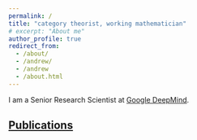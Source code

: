 ```yaml
---
permalink: /
title: "category theorist, working mathematician"
# excerpt: "About me"
author_profile: true
redirect_from: 
  - /about/
  - /andrew/
  - /andrew
  - /about.html
---
```

I am a Senior Research Scientist at [Google DeepMind](https://deepmind.google). 

## [Publications]({{base_url}}/publications)
